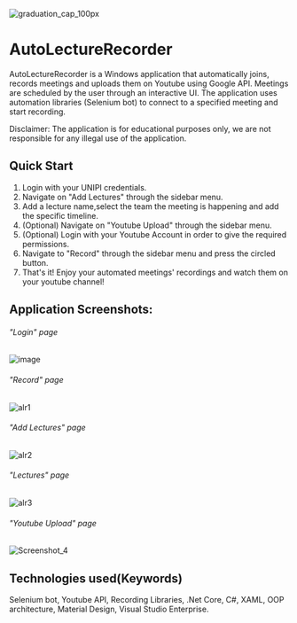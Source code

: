![graduation_cap_100px](https://user-images.githubusercontent.com/52785685/138531792-0ce0a6f9-9cc2-40f4-82aa-b853defd5e25.png) 
# AutoLectureRecorder 

AutoLectureRecorder is a Windows application that
automatically joins, records meetings and uploads them on
Youtube using Google API. Meetings are scheduled by the user
through an interactive UI. The application uses automation
libraries (Selenium bot) to connect to a specified meeting and
start recording.

Disclaimer:
The application is for educational purposes only, we are not responsible for any illegal use of the application.

## Quick Start

1) Login with your UNIPI credentials.
2) Navigate on "Add Lectures" through the sidebar menu.
3) Add a lecture name,select the team the meeting is happening and add the specific timeline.
4) (Optional) Navigate on "Youtube Upload" through the sidebar menu.
5) (Optional) Login with your Youtube Account in order to give the required permissions.
6) Navigate to "Record" through the sidebar menu and press the circled button.
7) That's it! Enjoy your automated meetings' recordings and watch them on your youtube channel!


## Application Screenshots: ##
###### "Login" page
![image](https://user-images.githubusercontent.com/52785685/159020084-b91053d5-9396-471d-8c80-a3d83f1ca929.png)
###### "Record" page

![alr1](https://user-images.githubusercontent.com/52785685/138531971-6e21ec78-b1f7-4f58-a90c-dea95fa6aa98.png)
###### "Add Lectures" page
![alr2](https://user-images.githubusercontent.com/52785685/138531975-19021eae-b9c4-492f-aed8-718790d36d97.png)
###### "Lectures" page
![alr3](https://user-images.githubusercontent.com/52785685/138531978-9bac961f-56ba-4f9d-8643-03968cd3b1b6.png)
###### "Youtube Upload" page
![Screenshot_4](https://user-images.githubusercontent.com/52785685/159017168-a11d03ff-8e55-4464-be44-e86da6cfde14.png)

## Technologies used(Keywords)
Selenium bot, Youtube API, Recording Libraries, .Net Core, C#, XAML, OOP architecture, Material Design, Visual Studio Enterprise.
